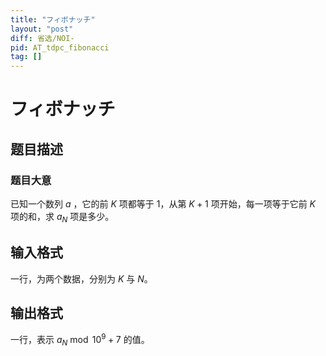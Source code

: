 ```yaml
---
title: "フィボナッチ"
layout: "post"
diff: 省选/NOI-
pid: AT_tdpc_fibonacci
tag: []
---
```


# フィボナッチ

## 题目描述

### 题目大意
已知一个数列 $a$ ，它的前 $K$ 项都等于 $1$，从第 $K+1$ 项开始，每一项等于它前 $K$ 项的和，求 $a_N$ 项是多少。

## 输入格式

一行，为两个数据，分别为 $K$ 与 $N$。

## 输出格式

一行，表示 $a_N \bmod 10^9+7$ 的值。

